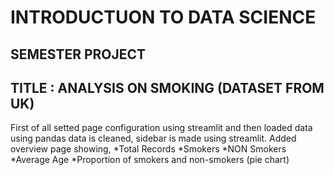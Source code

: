 # INTRODUCTUON TO DATA SCIENCE 
## SEMESTER PROJECT
## TITLE : ANALYSIS ON SMOKING (DATASET FROM UK)
First of all setted page configuration using streamlit and then loaded data using pandas 
data is cleaned, sidebar is made using streamlit. Added overview page showing,
*Total Records 
*Smokers 
*NON Smokers 
*Average Age 
*Proportion of smokers and non-smokers (pie chart) 
